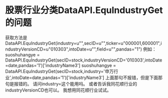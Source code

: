 # 股票行业分类DataAPI.EquIndustryGet的问题

获取方法是DataAPI.EquIndustryGet(industry=u"",secID=u"",ticker=u"000001,600001",industryVersionCD=u"010303",intoDate=u"",field=u"",pandas="1")
例如：
suoshuhangye = DataAPI.EquIndustryGet(secID=stock,industryVersionCD='010303',intoDate=date,pandas='1')['industryName3']
suoshuhangye = DataAPI.EquIndustryGet(secID=stock,industry='申万行业',intoDate=date,pandas='1')['industryName3']
上面那句不报错，但是下面那句是报错的。
请问industry=这个能用吗。
或者告诉我同花顺行业的industryVersionCD也可以。
我想用同花顺行业试试。